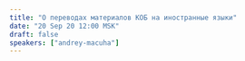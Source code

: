 ```yaml
---
title: "О переводах материалов КОБ на иностранные языки"
date: "20 Sep 20 12:00 MSK"
draft: false
speakers: ["andrey-macuha"]  
---
```

